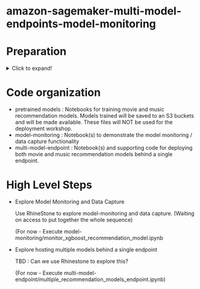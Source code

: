 # amazon-sagemaker-multi-model-endpoints-model-monitoring

# Preparation
<details>
  <summary>Click to expand!</summary>
  
  ### Step 1 - Setup

In this step, you will execute a Cloud Formation template to do some initial setup of our environment including creating:

* SageMaker Notebook Instance: This notebook instance will be used as our lab environment after our initial setups required for setting up the workshop.

* SageMaker Notebook lifecycle configuration: Lifecycle configuration created to automatically clone this workshop repository including the notebook instance included for this workshop.

##### Detailed Steps

1.1. Download this git repository by either cloning the repository or downloading the *zip

1.2. Login to the [AWS Console](https://https://console.aws.amazon.com/) and enter your credentials

1.3. Under **Services**, select search for and select [CloudFormation](https://console.aws.amazon.com/cloudformation)

1.4. Click **Create Stack** buttton

   ![CreateStack](images/CreateStack.png)
   
1.5. Under **Select Template**:
    * Click radio button next to 'Upload a template to Amazon S3', then click **Browse**
    * From the local repository cloned to your machine in the detailed step 1, select the file ./prep/Workshop-Prep.yml
    * Click **Open**
    ![CreateStack](images/CreateStack-SpecifyTemplate.png)
    
1.6. Under **Specify Stack Details**, enter: 

   * **Stack Name**: Enter SageMakerDeploymentOptions

   *  **UniqueID**: Enter *yourinitials* in lower case (Example: jdd)

   ![CreateStack](images/CreateStack-SpecifyStackDetails.png)

1.7. Click **Next**

1.8. Under **Options**, leave all defaults and click '**Next**'

1.9. Under **Review**, scroll to the bottom and check the checkbox acknowledging that CloudFormation might create IAM resources and custom names, then click **Create**

![CreateStack](images/CreateStack-IAMCapabilities.png)

1.10. You will be returned to the CloudFormation console and will see your stack status '**CREATE_IN_PROGRESS**'

![CreateStack](images/CreateStack-CreateInProgress.png)

1.11. After a few minutes, you will see your stack Status change to '**CREATE_COMPLETE**'.  You're encouraged to go explore the resources created as part of this initial setup. 
</details>

# Code organization
* pretrained models : Notebooks for training movie and music recommendation models.  Models trained will be saved to an S3 buckets and will be made available.  These files will NOT be used for the deployment workshop.
* model-monitoring : Notebook(s) to demonstrate the model monitoring / data capture functionality
* multi-model-endpoint : Notebook(s) and supporting code for deploying both movie and music recommendation models behind a single endpoint.

# High Level Steps

* Explore Model Monitoring and Data Capture
  
  Use RhineStone to explore model-monitoring and data capture. (Waiting on access to put together the whole sequence)
  
  (For now - Execute model-monitoring/monitor_xgboost_recommendation_model.ipynb

* Explore hosting multiple models behind a single endpoint

  TBD : Can we use Rhinestone to explore this?
  
  (For now - Execute multi-model-endpoint/multiple_recommendation_models_endpoint.ipynb)
